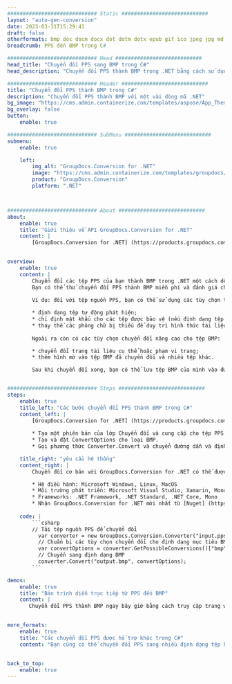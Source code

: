 ```yaml
---
############################# Static ############################
layout: "auto-gen-conversion"
date: 2023-03-31T15:29:41
draft: false
otherformats: bmp doc docm docx dot dotm dotx epub gif ico jpeg jpg md odt ott pdf png psd rtf tex tif tiff txt xps
breadcrumb: PPS đến BMP trong C#

############################# Head ############################
head_title: "Chuyển đổi PPS sang BMP trong C#"
head_description: "Chuyển đổi PPS thành BMP trong .NET bằng cách sử dụng một vài dòng mã. Sử dụng API chuyển đổi tài liệu GroupDocs để chuyển đổi hơn 160 định dạng tệp."

############################# Header ############################
title: "Chuyển đổi PPS thành BMP trong C#"
description: "Chuyển đổi PPS thành BMP với một vài dòng mã .NET"
bg_image: "https://cms.admin.containerize.com/templates/aspose/App_Themes/V3/images/bg/header1.png"
bg_overlay: false
button:
    enable: true

############################# SubMenu ############################
submenu:
    enable: true

    left:
        img_alt: "GroupDocs.Conversion for .NET"
        image: "https://cms.admin.containerize.com/templates/groupdocs/images/product-logos/90x90-noborder/groupdocs-conversion-net.png"
        product: "GroupDocs.Conversion"
        platform: ".NET"



############################# About ############################
about:
    enable: true
    title: "Giới thiệu về API GroupDocs.Conversion for .NET"
    content: |
        [GroupDocs.Conversion for .NET] (https://products.groupdocs.com/conversion/net/) có thể được sử dụng để chuyển đổi Microsoft Word, Excel, PowerPoint, PDF, Visio và các định dạng khác. GroupDocs.Conversion là một API độc lập phù hợp với các hệ thống nội bộ và nội bộ, nơi yêu cầu hiệu suất cao. Nó không phụ thuộc vào bất kỳ phần mềm nào như Microsoft hoặc Open Office.
    

overview:
    enable: true
    content: |
        Chuyển đổi các tệp PPS của bạn thành BMP trong .NET một cách dễ dàng. Bạn chỉ có thể sử dụng một vài dòng mã C# trong bất kỳ nền tảng nào bạn chọn như - Windows, Linux, macOS.
        Bạn có thể thử chuyển đổi PPS thành BMP miễn phí và đánh giá chất lượng kết quả chuyển đổi. Cùng với các tình huống chuyển đổi tệp đơn giản, bạn có thể thử các tùy chọn nâng cao hơn để tải tệp PPS nguồn và để lưu kết quả đầu ra BMP. 
        
        Ví dụ: đối với tệp nguồn PPS, bạn có thể sử dụng các tùy chọn tải sau:

        * định dạng tệp tự động phát hiện;
        * chỉ định mật khẩu cho các tệp được bảo vệ (nếu định dạng tệp hỗ trợ nó);
        * thay thế các phông chữ bị thiếu để duy trì hình thức tài liệu.
        
        Ngoài ra còn có các tùy chọn chuyển đổi nâng cao cho tệp BMP:

        * chuyển đổi trang tài liệu cụ thể hoặc phạm vi trang;
        * thêm hình mờ vào tệp BMP đã chuyển đổi và nhiều tệp khác.

        Sau khi chuyển đổi xong, bạn có thể lưu tệp BMP của mình vào đường dẫn tệp cục bộ hoặc bất kỳ bộ nhớ bên thứ ba nào như FTP, Amazon S3, Google Drive, Dropbox, v.v. Xin lưu ý - để chuyển đổi PPS thành {{ TO}} không cần cài đặt thêm bất kỳ phần mềm nào - như MS Office, Open Office, Adobe Acrobat Reader, v.v.


############################# Steps ############################
steps:
    enable: true
    title_left: "Các bước chuyển đổi PPS thành BMP trong C#"
    content_left: |
        [GroupDocs.Conversion for .NET] (https://products.groupdocs.com/conversion/net/) giúp các nhà phát triển dễ dàng chuyển đổi tệp PPS thành BMP bằng một vài dòng mã.
        
        * Tạo một phiên bản của lớp Chuyển đổi và cung cấp cho tệp PPS với đường dẫn đầy đủ
        * Tạo và đặt ConvertOptions cho loại BMP.
        * Gọi phương thức Converter.Convert và chuyển đường dẫn và định dạng đầy đủ (BMP) làm tham số

    title_right: "yêu cầu hệ thống"
    content_right: |
        Chuyển đổi cơ bản với GroupDocs.Conversion for .NET có thể được thực hiện chỉ trong một vài bước đơn giản. API của chúng tôi được hỗ trợ trên tất cả các nền tảng và hệ điều hành chính. Trước khi thực thi mã bên dưới, hãy đảm bảo rằng bạn đã cài đặt các điều kiện tiên quyết sau trên hệ thống của mình.

        * Hệ điều hành: Microsoft Windows, Linux, MacOS
        * Môi trường phát triển: Microsoft Visual Studio, Xamarin, MonoDevelop
        * Frameworks: .NET Framework, .NET Standard, .NET Core, Mono
        * Nhận GroupDocs.Conversion for .NET mới nhất từ ​​[Nuget] (https://www.nuget.org/packages/groupdocs.conversion)
         
    code: |
        ```csharp    
        // Tải tệp nguồn PPS để chuyển đổi
          var converter = new GroupDocs.Conversion.Converter("input.pps");
          // Chuẩn bị các tùy chọn chuyển đổi cho định dạng mục tiêu BMP
          var convertOptions = converter.GetPossibleConversions()["bmp"].ConvertOptions;
          // Chuyển sang định dạng BMP
          converter.Convert("output.bmp", convertOptions);
        ```

demos:
    enable: true
    title: "Bản trình diễn trực tiếp từ PPS đến BMP"
    content: |
       Chuyển đổi PPS thành BMP ngay bây giờ bằng cách truy cập trang web [GroupDocs.Conversion App] (https://products.groupdocs.app/conversion/family). Bản demo trực tuyến có những ưu điểm sau
          

more_formats:
    enable: true
    title: "Các chuyển đổi PPS được hỗ trợ khác trong C#"
    content: "Bạn cũng có thể chuyển đổi PPS sang nhiều định dạng tệp khác. Vui lòng xem danh sách bên dưới."
       
       
back_to_top:
    enable: true
---
```

